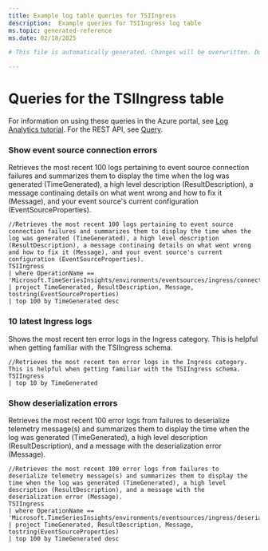 ```yaml
---
title: Example log table queries for TSIIngress
description:  Example queries for TSIIngress log table
ms.topic: generated-reference
ms.date: 02/18/2025

# This file is automatically generated. Changes will be overwritten. Do not change this file directly. 

---
```


# Queries for the TSIIngress table

For information on using these queries in the Azure portal, see [Log Analytics tutorial](/azure/azure-monitor/logs/log-analytics-tutorial). For the REST API, see [Query](/rest/api/loganalytics/query).


### Show event source connection errors  


Retrieves the most recent 100 logs pertaining to event source connection failures and summarizes them to display the time when the log was generated (TimeGenerated), a high level description (ResultDescription), a message continaing details on what went wrong and how to fix it (Message), and your event source's current configuration (EventSourceProperties).  

```query
//Retrieves the most recent 100 logs pertaining to event source connection failures and summarizes them to display the time when the log was generated (TimeGenerated), a high level description (ResultDescription), a message continaing details on what went wrong and how to fix it (Message), and your event source's current configuration (EventSourceProperties). 
TSIIngress
| where OperationName == 'Microsoft.TimeSeriesInsights/environments/eventsources/ingress/connect'
| project TimeGenerated, ResultDescription, Message, tostring(EventSourceProperties)
| top 100 by TimeGenerated desc
```



### 10 latest Ingress logs  


Shows the most recent ten error logs in the Ingress category. This is helpful when getting familiar with the TSIIngress schema.  

```query
//Retrieves the most recent ten error logs in the Ingress category. This is helpful when getting familiar with the TSIIngress schema.
TSIIngress
| top 10 by TimeGenerated
```



### Show deserialization errors  


Retrieves the most recent 100 error logs from failures to deserialize telemetry message(s) and summarizes them to display the time when the log was generated (TimeGenerated), a high level description (ResultDescription), and a message with the deserialization error (Message).  

```query
//Retrieves the most recent 100 error logs from failures to deserialize telemetry message(s) and summarizes them to display the time when the log was generated (TimeGenerated), a high level description (ResultDescription), and a message with the deserialization error (Message).
TSIIngress
| where OperationName == 'Microsoft.TimeSeriesInsights/environments/eventsources/ingress/deserialize'
| project TimeGenerated, ResultDescription, Message, tostring(EventSourceProperties)
| top 100 by TimeGenerated desc
```


